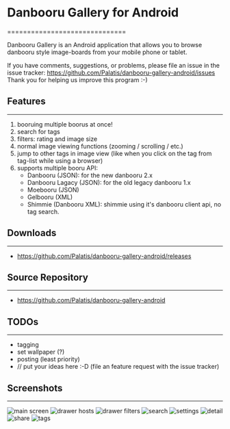 # Danbooru Gallery for Android
==============================

Danbooru Gallery is an Android application that allows you to browse danbooru style image-boards from your mobile phone or tablet.

If you have comments, suggestions, or problems, please file an issue in the issue tracker:
https://github.com/Palatis/danbooru-gallery-android/issues
Thank you for helping us improve this program :-)

## Features
-----------

1. booruing multiple boorus at once!
2. search for tags
3. filters: rating and image size
4. normal image viewing functions (zooming / scrolling / etc.)
5. jump to other tags in image view (like when you click on the tag from tag-list while using a browser)
6. supports multiple booru API:
    * Danbooru (JSON): for the new danbooru 2.x
    * Danbooru Lagacy (JSON): for the old legacy danbooru 1.x
    * Moebooru (JSON)
    * Gelbooru (XML)
    * Shimmie (Danbooru XML): shimmie using it's danbooru client api, no tag search.

## Downloads
------------

* https://github.com/Palatis/danbooru-gallery-android/releases

## Source Repository
--------------------

* https://github.com/Palatis/danbooru-gallery-android

## TODOs
--------

* tagging
* set wallpaper (?)
* posting (least priority)
* // put your ideas here :-D (file an feature request with the issue tracker)

## Screenshots
--------------

![main screen](https://raw.github.com/Palatis/danbooru-gallery-android/master/screenshots/main_screen.png)
![drawer hosts](https://raw.github.com/Palatis/danbooru-gallery-android/master/screenshots/drawer_hosts.png)
![drawer filters](https://raw.github.com/Palatis/danbooru-gallery-android/master/screenshots/drawer_filters.png)
![search](https://raw.github.com/Palatis/danbooru-gallery-android/master/screenshots/main_search.png)
![settings](https://raw.github.com/Palatis/danbooru-gallery-android/master/screenshots/settings.png)
![detail](https://raw.github.com/Palatis/danbooru-gallery-android/master/screenshots/detail.png)
![share](https://raw.github.com/Palatis/danbooru-gallery-android/master/screenshots/share.png)
![tags](https://raw.github.com/Palatis/danbooru-gallery-android/master/screenshots/tags.png)